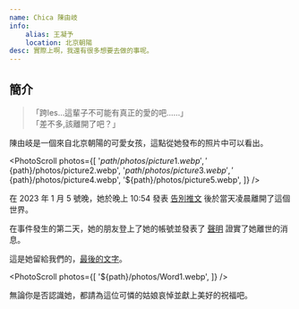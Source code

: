 ```yaml
---
name: Chica 陳由岐
info:
    alias: 王凝予
    location: 北京朝陽
desc: 實際上啊，我還有很多想要去做的事呢。
---
```


## 簡介

> 「跨les…這輩子不可能有真正的愛的吧……」  
> 「差不多,該離開了吧？」

陳由岐是一個來自北京朝陽的可愛女孩，這點從她發布的照片中可以看出。

<PhotoScroll photos={[
    '${path}/photos/picture1.webp',
    '${path}/photos/picture2.webp',
    '${path}/photos/picture3.webp',
    '${path}/photos/picture4.webp',
    '${path}/photos/picture5.webp',
]} />

在 2023 年 1 月 5 號晚，她於晚上 10:54 發表 [告別推文](https://twitter.com/wangzihao980/status/1611013359188709376) 後於當天凌晨離開了這個世界。

在事件發生的第二天，她的朋友登上了她的帳號並發表了 [聲明](https://twitter.com/wangzihao980/status/1611220509890596866) 證實了她離世的消息。

這是她留給我們的，[最後的文字](https://twitter.com/wangzihao980/status/1602321958557085697)。

<PhotoScroll photos={[
    '${path}/photos/Word1.webp',
]} />

無論你是否認識她，都請為這位可憐的姑娘哀悼並獻上美好的祝福吧。
